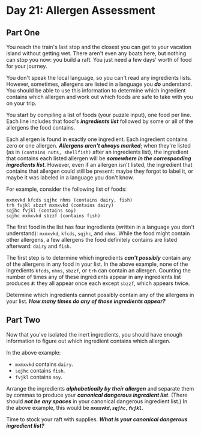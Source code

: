 # Day 21: Allergen Assessment

## Part One

You reach the train's last stop and the closest you can get to your vacation island without getting wet. There aren't even any boats here, but nothing can stop you now: you build a raft. You just need a few days' worth of food for your journey.

You don't speak the local language, so you can't read any ingredients lists. However, sometimes, allergens are listed in a language you ***do*** understand. You should be able to use this information to determine which ingredient contains which allergen and work out which foods are safe to take with you on your trip.

You start by compiling a list of foods (your puzzle input), one food per line. Each line includes that food's ***ingredients list*** followed by some or all of the allergens the food contains.

Each allergen is found in exactly one ingredient. Each ingredient contains zero or one allergen. ***Allergens aren't always marked***; when they're listed (as in `(contains nuts, shellfish)` after an ingredients list), the ingredient that contains each listed allergen will be ***somewhere in the corresponding ingredients list***. However, even if an allergen isn't listed, the ingredient that contains that allergen could still be present: maybe they forgot to label it, or maybe it was labeled in a language you don't know.

For example, consider the following list of foods:

```
mxmxvkd kfcds sqjhc nhms (contains dairy, fish)
trh fvjkl sbzzf mxmxvkd (contains dairy)
sqjhc fvjkl (contains soy)
sqjhc mxmxvkd sbzzf (contains fish)
```

The first food in the list has four ingredients (written in a language you don't understand): `mxmxvkd`, `kfcds`, `sqjhc`, and `nhms`. While the food might contain other allergens, a few allergens the food definitely contains are listed afterward: `dairy` and `fish`.

The first step is to determine which ingredients ***can't possibly*** contain any of the allergens in any food in your list. In the above example, none of the ingredients `kfcds`, `nhms`, `sbzzf`, or `trh` can contain an allergen. Counting the number of times any of these ingredients appear in any ingredients list produces ***`5`***: they all appear once each except `sbzzf`, which appears twice.

Determine which ingredients cannot possibly contain any of the allergens in your list. ***How many times do any of those ingredients appear?***

## Part Two

Now that you've isolated the inert ingredients, you should have enough information to figure out which ingredient contains which allergen.

In the above example:

- `mxmxvkd` contains `dairy`.
- `sqjhc` contains `fish`.
- `fvjkl` contains `soy`.

Arrange the ingredients ***alphabetically by their allergen*** and separate them by commas to produce your ***canonical dangerous ingredient list***. (There should ***not be any spaces*** in your canonical dangerous ingredient list.) In the above example, this would be ***`mxmxvkd,sqjhc,fvjkl`***.

Time to stock your raft with supplies. ***What is your canonical dangerous ingredient list?***

